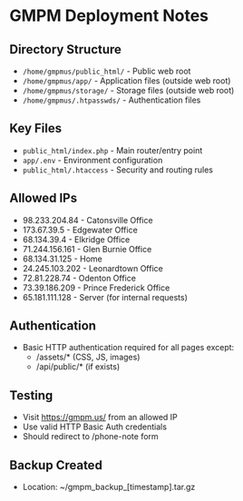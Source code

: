 # GMPM Deployment Notes

## Directory Structure
- `/home/gmpmus/public_html/` - Public web root
- `/home/gmpmus/app/` - Application files (outside web root)
- `/home/gmpmus/storage/` - Storage files (outside web root)
- `/home/gmpmus/.htpasswds/` - Authentication files

## Key Files
- `public_html/index.php` - Main router/entry point
- `app/.env` - Environment configuration
- `public_html/.htaccess` - Security and routing rules

## Allowed IPs
- 98.233.204.84 - Catonsville Office
- 173.67.39.5 - Edgewater Office
- 68.134.39.4 - Elkridge Office
- 71.244.156.161 - Glen Burnie Office
- 68.134.31.125 - Home
- 24.245.103.202 - Leonardtown Office
- 72.81.228.74 - Odenton Office
- 73.39.186.209 - Prince Frederick Office
- 65.181.111.128 - Server (for internal requests)

## Authentication
- Basic HTTP authentication required for all pages except:
  - /assets/* (CSS, JS, images)
  - /api/public/* (if exists)

## Testing
- Visit https://gmpm.us/ from an allowed IP
- Use valid HTTP Basic Auth credentials
- Should redirect to /phone-note form

## Backup Created
- Location: ~/gmpm_backup_[timestamp].tar.gz
